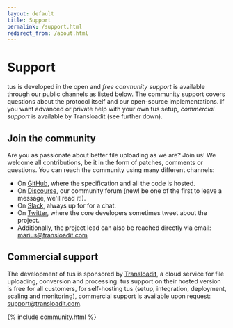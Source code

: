 ```yaml
---
layout: default
title: Support
permalink: /support.html
redirect_from: /about.html
---
```


# Support

tus is developed in the open and _free community support_ is available through our public channels as listed below. The community support covers questions about the protocol itself and our open-source implementations. If you want advanced or private help with your own tus setup, _commercial support_ is available by Transloadit (see further down).

## Join the community

Are you as passionate about better file uploading as we are? Join us! We welcome all
contributions, be it in the form of patches, comments or questions. You can reach the community using many different channels:

- On [GitHub](https://github.com/tus), where the specification and all the code is hosted.
- On [Discourse](https://community.transloadit.com/c/tus), our community forum (new! be one of the first to leave a message, we'll read it!).
- On [Slack](https://slackin-xgybtegrsh.now.sh), always up for for a chat.
- On [Twitter](https://twitter.com/tus_io), where the core developers sometimes tweet about the project.
- Additionally, the project lead can also be reached directly via email: [marius@transloadit.com](mailto:marius@transloadit.com)

## Commercial support

The development of tus is sponsored by [Transloadit](https://transloadit.com/), a cloud service for file uploading, conversion and processing. tus support on their hosted version is free for all customers, for self-hosting tus (setup, integration, deployment, scaling and monitoring), commercial support is available upon request: [support@transloadit.com](mailto:support@transloadit.com).

<!-- Use `make build-community` to fetch latest authors -->

{% include community.html %}
